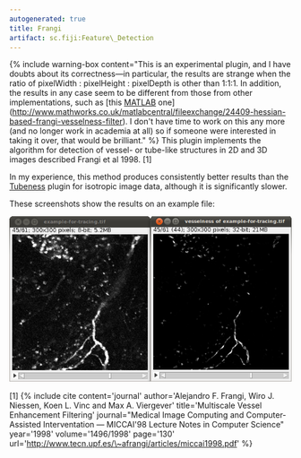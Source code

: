```yaml
---
autogenerated: true
title: Frangi
artifact: sc.fiji:Feature\_Detection
---
```


{% include warning-box content="This is an experimental plugin, and I have doubts about its correctness—in particular, the results are strange when the ratio of pixelWidth : pixelHeight : pixelDepth is other than 1:1:1. In addition, the results in any case seem to be different from those from other implementations, such as [this [MATLAB](/scripting/matlab) one](http://www.mathworks.co.uk/matlabcentral/fileexchange/24409-hessian-based-frangi-vesselness-filter). I don't have time to work on this any more (and no longer work in academia at all) so if someone were interested in taking it over, that would be brilliant."  %} This plugin implements the algorithm for detection of vessel- or tube-like structures in 2D and 3D images described Frangi et al 1998. [1]

In my experience, this method produces consistently better results than the [Tubeness](/plugins/tubeness) plugin for isotropic image data, although it is significantly slower.

These screenshots show the results on an example file:

![](/media/frangi-before-and-after.png "Frangi-before-and-after.png")

<references/>

[1] {% include cite content='journal' author='Alejandro F. Frangi, Wiro J. Niessen, Koen L. Vinc and Max A. Viergever' title='Multiscale Vessel Enhancement Filtering' journal="Medical Image Computing and Computer-Assisted Interventation — MICCAI'98 Lecture Notes in Computer Science" year='1998' volume='1496/1998' page='130' url='http://www.tecn.upf.es/\~afrangi/articles/miccai1998.pdf' %}
